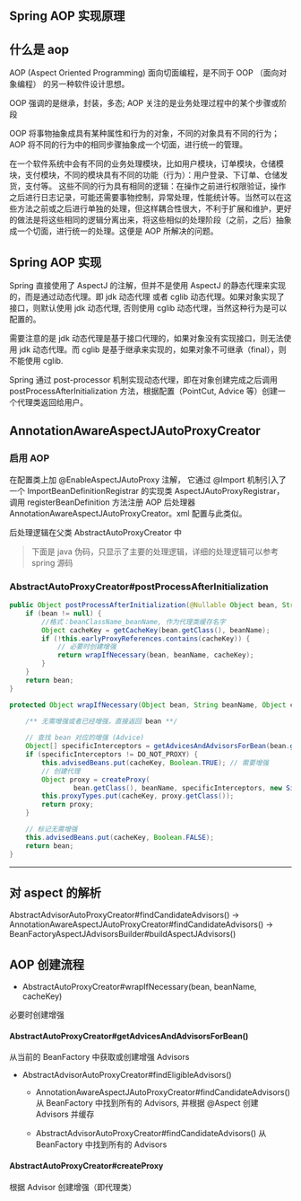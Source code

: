 ## Spring AOP 实现原理

## 什么是 aop

AOP (Aspect Oriented Programming) 面向切面编程，是不同于 OOP （面向对象编程） 的另一种软件设计思想。

OOP 强调的是继承，封装，多态; AOP 关注的是业务处理过程中的某个步骤或阶段

OOP 将事物抽象成具有某种属性和行为的对象，不同的对象具有不同的行为； AOP 将不同的行为中的相同步骤抽象成一个切面，进行统一的管理。

在一个软件系统中会有不同的业务处理模块，比如用户模块，订单模块，仓储模块，支付模块，不同的模块具有不同的功能（行为）：用户登录、下订单、仓储发货，支付等。 这些不同的行为具有相同的逻辑：在操作之前进行权限验证，操作之后进行日志记录，可能还需要事物控制，异常处理，性能统计等。当然可以在这些方法之前或之后进行单独的处理，但这样耦合性很大，不利于扩展和维护，更好的做法是将这些相同的逻辑分离出来，将这些相似的处理阶段（之前，之后）抽象成一个切面，进行统一的处理。这便是 AOP 所解决的问题。

## Spring AOP 实现

Spring 直接使用了 AspectJ 的注解，但并不是使用 AspectJ 的静态代理来实现的，而是通过动态代理。即 jdk 动态代理 或者 cglib 动态代理。如果对象实现了接口，则默认使用 jdk 动态代理, 否则使用 cglib 动态代理，当然这种行为是可以配置的。

需要注意的是 jdk 动态代理是基于接口代理的，如果对象没有实现接口，则无法使用 jdk 动态代理。而 cglib 是基于继承来实现的，如果对象不可继承（final），则不能使用 cglib.

Spring 通过 post-processor 机制实现动态代理，即在对象创建完成之后调用 postProcessAfterInitialization 方法，根据配置（PointCut, Advice 等）创建一个代理类返回给用户。

## AnnotationAwareAspectJAutoProxyCreator

### 启用 AOP

在配置类上加 @EnableAspectJAutoProxy 注解， 它通过 @Import 机制引入了一个 ImportBeanDefinitionRegistrar 的实现类 AspectJAutoProxyRegistrar，调用 registerBeanDefinition 方法注册 AOP 后处理器 AnnotationAwareAspectJAutoProxyCreator。xml 配置与此类似。

后处理逻辑在父类 AbstractAutoProxyCreator 中

> 下面是 java 伪码，只显示了主要的处理逻辑，详细的处理逻辑可以参考 spring 源码

### AbstractAutoProxyCreator#postProcessAfterInitialization

```java
public Object postProcessAfterInitialization(@Nullable Object bean, String beanName) throws BeansException {
    if (bean != null) {
        //格式：beanClassName_beanName, 作为代理类缓存名字
        Object cacheKey = getCacheKey(bean.getClass(), beanName);
        if (!this.earlyProxyReferences.contains(cacheKey)) {
            // 必要时创建增强
            return wrapIfNecessary(bean, beanName, cacheKey);
        }
    }
    return bean;
}

protected Object wrapIfNecessary(Object bean, String beanName, Object cacheKey) {
    
    /** 无需增强或者已经增强，直接返回 bean **/

    // 查找 bean 对应的增强 (Advice)
    Object[] specificInterceptors = getAdvicesAndAdvisorsForBean(bean.getClass(), beanName, null);
    if (specificInterceptors != DO_NOT_PROXY) {
        this.advisedBeans.put(cacheKey, Boolean.TRUE); // 需要增强
        // 创建代理
        Object proxy = createProxy(
                bean.getClass(), beanName, specificInterceptors, new SingletonTargetSource(bean));
        this.proxyTypes.put(cacheKey, proxy.getClass());
        return proxy;
    }

    // 标记无需增强
    this.advisedBeans.put(cacheKey, Boolean.FALSE);
    return bean;
}
```

-----

## 对 aspect 的解析
AbstractAdvisorAutoProxyCreator#findCandidateAdvisors() -> AnnotationAwareAspectJAutoProxyCreator#findCandidateAdvisors() -> BeanFactoryAspectJAdvisorsBuilder#buildAspectJAdvisors() 

## AOP 创建流程

- AbstractAutoProxyCreator#wrapIfNecessary(bean, beanName, cacheKey)

必要时创建增强

#### AbstractAutoProxyCreator#getAdvicesAndAdvisorsForBean()

从当前的 BeanFactory 中获取或创建增强 Advisors

- AbstractAdvisorAutoProxyCreator#findEligibleAdvisors()
  - AnnotationAwareAspectJAutoProxyCreator#findCandidateAdvisors()  
  从 BeanFactory 中找到所有的 Advisors, 并根据 @Aspect 创建 Advisors 并缓存

  - AbstractAdvisorAutoProxyCreator#findCandidateAdvisors()
  从 BeanFactory 中找到所有的 Advisors

#### AbstractAutoProxyCreator#createProxy

根据 Advisor 创建增强（即代理类）




